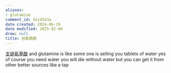 ```yaml
---
aliases:
- glutamine
comment_id: 5e145d3a
date created: 2024-06-19
date modified: 2025-02-06
draw: null
title: 谷氨酰胺
---
```

[支链氨基酸](支链氨基酸) and glutamine is like some one is selling you tablets of water yes of course you need water you will die without water but you can get it from other better sources like a tap
